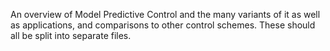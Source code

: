 An overview of Model Predictive Control and the many variants of it as well as applications, and comparisons to other control schemes. These should all be split into separate files.
